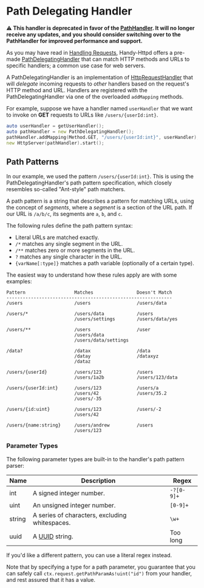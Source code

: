 # Path Delegating Handler

**⚠️ This handler is deprecated in favor of the [PathHandler](./path-handler.md). It will no longer receive any updates, and you should consider switching over to the PathHandler for improved performance and support.**

As you may have read in [Handling Requests](./handling-requests.md), Handy-Httpd offers a pre-made [PathDelegatingHandler](ddoc-handy_httpd.handlers.path_delegating_handler.PathDelegatingHandler) that can match HTTP methods and URLs to specific handlers; a common use case for web servers.

A PathDelegatingHandler is an implementation of [HttpRequestHandler](ddoc-handy_httpd.components.handler.HttpRequestHandler) that will _delegate_ incoming requests to _other_ handlers based on the request's HTTP method and URL. Handlers are registered with the PathDelegatingHandler via one of the overloaded `addMapping` methods.

For example, suppose we have a handler named `userHandler` that we want to invoke on **GET** requests to URLs like `/users/{userId:int}`.

```d
auto userHandler = getUserHandler();
auto pathHandler = new PathDelegatingHandler();
pathHandler.addMapping(Method.GET, "/users/{userId:int}", userHandler);
new HttpServer(pathHandler).start();
```

## Path Patterns

In our example, we used the pattern `/users/{userId:int}`. This is using the PathDelegatingHandler's path pattern specification, which closely resembles so-called "Ant-style" path matchers.

A path pattern is a string that describes a pattern for matching URLs, using the concept of _segments_, where a _segment_ is a section of the URL path. If our URL is `/a/b/c`, its segments are `a`, `b`, and `c`.

The following rules define the path pattern syntax:

- Literal URLs are matched exactly.
- `/*` matches any single segment in the URL.
- `/**` matches zero or more segments in the URL.
- `?` matches any single character in the URL.
- `{varName[:type]}` matches a path variable (optionally of a certain type).

The easiest way to understand how these rules apply are with some examples:

```
Pattern                  Matches                Doesn't Match
-------------------------------------------------------------
/users                   /users                 /users/data

/users/*                 /users/data            /users
                         /users/settings        /users/data/yes

/users/**                /users                 /user
                         /users/data
                         /users/data/settings

/data?                   /datax                 /data
                         /datay                 /dataxyz
                         /dataz

/users/{userId}          /users/123             /users
                         /users/1a2b            /users/123/data

/users/{userId:int}      /users/123             /users/a
                         /users/42              /users/35.2
                         /users/-35

/users/{id:uint}         /users/123             /users/-2
                         /users/42

/users/{name:string}     /users/andrew          /users
                         /users/123
```

### Parameter Types

The following parameter types are built-in to the handler's path pattern parser:

| Name | Description | Regex |
| ---  | ---         | ---   |
| int | A signed integer number. | `-?[0-9]+` |
| uint | An unsigned integer number. | `[0-9]+` |
| string | A series of characters, excluding whitespaces. | `\w+` |
| uuid | A [UUID](https://en.wikipedia.org/wiki/Universally_unique_identifier) string. |Too long |

If you'd like a different pattern, you can use a literal regex instead.

Note that by specifying a type for a path parameter, you guarantee that you can safely call `ctx.request.getPathParamAs!uint("id")` from your handler, and rest assured that it has a value.

